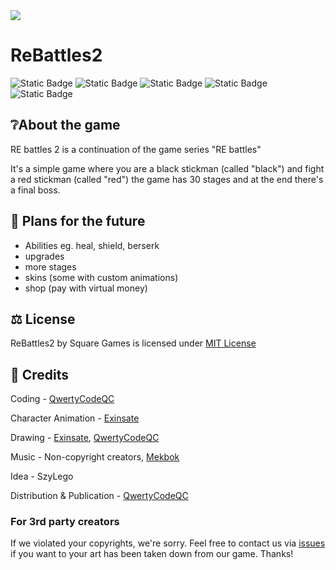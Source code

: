 <img src="https://raw.githubusercontent.com/ReBattles2/ReBattles2/main/logomain.png" align="center">
<h1>ReBattles2</h1>

![Static Badge](https://img.shields.io/badge/State-Development-yellow)
![Static Badge](https://img.shields.io/badge/Genre-Action-red)
![Static Badge](https://img.shields.io/badge/Price-Free-green)
![Static Badge](https://img.shields.io/badge/Engine-Unity-8A2BE2)
![Static Badge](https://img.shields.io/badge/License-MIT-green)
## ❔About the game
RE battles 2 is a continuation of the game series "RE battles"

It's a simple game where you are a black stickman (called "black") and fight a red stickman (called "red")
the game has 30 stages and at the end there's a final boss.

## 🤔 Plans for the future
- Abilities eg. heal, shield, berserk
- upgrades
- more stages
- skins (some with custom animations)
- shop (pay with virtual money)

## ⚖️ License
ReBattles2 by Square Games is licensed under [MIT License](https://github.com/ReBattles2/ReBattles2/blob/main/LICENSE)

## 👨 Credits
Coding - [QwertyCodeQC](https://github.com/QwertyCodeQC)

Character Animation - [Exinsate](https://github.com/Exisnate)

Drawing - [Exinsate](https://github.com/Exisnate), [QwertyCodeQC](https://github.com/QwertyCodeQC)

Music - Non-copyright creators, [Mekbok](https://www.youtube.com/@mekbok)

Idea - SzyLego

Distribution & Publication - [QwertyCodeQC](https://github.com/QwertyCodeQC)

### For 3rd party creators
If we violated your copyrights, we're sorry.
Feel free to contact us via [issues](https://github.com/ReBattles2/Issues) if you want to your art has been taken down from our game. Thanks!
